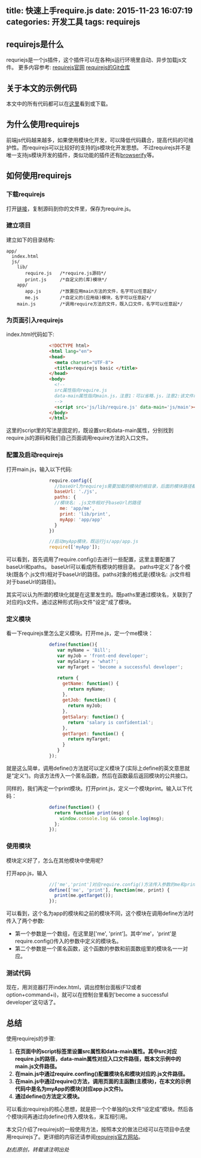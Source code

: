 title: 快速上手require.js
date: 2015-11-23 16:07:19
categories: 开发工具
tags: requirejs
---

## requirejs是什么
requriejs是一个js插件，这个插件可以在各种js运行环境里自动、异步加载js文件。
更多内容参考:
[requirejs官网](http://requirejs.org/)
[requirejs的Git仓库](https://github.com/jrburke/requirejs)

## 关于本文的示例代码
本文中的所有代码都可以在[这里](https://github.com/buildAll/dead-basic-requirejs-demo)看到或下载。

## 为什么使用requirejs
前端js代码越来越多，如果使用模块化开发，可以降低代码藕合，提高代码的可维护性。而requirejs可以比较好的支持的js模块化开发思想。
不过requirejs并不是唯一支持js模块开发的插件，类似功能的插件还有[browserify](http://browserify.org/)等。

## 如何使用requirejs

### 下载requirejs
打开[链接](http://requirejs.org/docs/release/2.1.22/comments/require.js)，复制源码到你的文件里，保存为require.js。

### 建立项目
建立如下的目录结构:

```shell
app/
  index.html
  js/
    lib/
       require.js   /*require.js源码*/
       print.js     /*自定义的(库)模块*/
    app/
       app.js       /*放置应用main方法的文件，名字可以任意起*/
       me.js        /*自定义的(应用级)模块，名字可以任意起*/
    main.js         /*调用require方法的文件，既入口文件，名字可以任意起*/

```

### 为页面引入requirejs
index.html代码如下:

```html
                <!DOCTYPE html>
                <html lang="en">
                <head>
                  <meta charset="UTF-8">
                  <title>requirejs basic </title>
                </head>
                <body>
                  <!--
                  src属性指向require.js
                  data-main属性指向main.js，注意1：可以省略.js，注意2:该文件既为调用require方法的文件
                  -->
                  <script src='js/lib/require.js' data-main='js/main'></script>
                </body>
                </html>
```

这里的script里的写法是固定的，既设置src和data-main属性，分别找到require.js的源码和我们自己页面调用require方法的入口文件。

### 配置及启动requirejs
打开main.js，输入以下代码:
```js
                require.config({
                  //baseUrl为requirejs需要加载的模块的根目录，后面的模块路径都是相对于这个目录的
                  baseUrl: './js',
                  paths: {
                  //模块名: .js文件相对于baseUrl的路径
                    me: 'app/me',
                    print: 'lib/print',
                    myApp: 'app/app'
                  }
                })

                //启动myApp模块，既运行js/app/app.js
                require(['myApp']);
```

可以看到，首先调用了require.config()去进行一些配置，这里主要配置了baseUrl和paths。
baseUrl可以看成所有模块的根目录。
paths中定义了各个模块(既各个.js文件)相对于baseUrl的路径。paths对象的格式是{模块名: .js文件相对于baseUrl的路径}。

其实可以认为所谓的模块化就是在这里发生的。既paths里通过模块名，关联到了对应的js文件。通过这种形式将js文件"设定"成了模块。

### 定义模块
看一下requirejs里怎么定义模块。打开me.js，定一个me模块：
```js
                define(function(){
                   var myName = 'Bill';
                   var myJob = 'front-end developer';
                   var mySalary = 'what?';
                   var myTarget = 'become a successful developer';

                   return {
                     getName: function() {
                       return myName;
                     },
                     getJob: function() {
                       return myJob;
                     },
                     getSalary: function() {
                       return 'salary is confidential';
                     },
                     getTarget: function() {
                       return myTarget;
                     }
                   }
                });
```

就是这么简单，调用define()方法就可以定义模块了(实际上define的英文意思就是“定义“)。向该方法传入一个匿名函数，然后在函数最后返回模块的公共接口。

同样的，我们再定一个print模块。打开print.js，定义一个模块print。输入以下代码：
```js
                define(function() {
                  return function print(msg) {
                    window.console.log && console.log(msg);
                  };
                });
```


### 使用模块
模块定义好了，怎么在其他模块中使用呢?

打开app.js，输入
```js
                //['me','print']对应require.config()方法传入参数的me和print属性。
                define(['me', 'print'], function(me, print) {
                  print(me.getTarget());
                });
```

可以看到，这个名为app的模块和之前的模块不同，这个模块在调用define方法时传入了两个参数:

* 第一个参数是一个数组，在这里是['me', 'print']。其中'me'，'print'是require.config()传入的参数中定义的模块名。
* 第二个参数是一个匿名函数，这个函数的参数和前面数组里的模块名一一对应。

### 测试代码
现在，用浏览器打开index.html，调出控制台面板(F12或者option+command+i)，就可以在控制台里看到'become a successful developer'这句话了。

## 总结
使用requirejs的步骤:
1. __在页面中的script标签里设置src属性和data-main属性。其中src对应require.js的路径，data-main属性对应入口文件路径，既本文示例中的main.js文件路径。__
2. __在main.js中通过require.confing()配置模块名和模块对应的.js文件路径。__
3. __在main.js中通过require()方法，调用页面的主函数(主模块)，在本文的示例代码中是名为myApp的模块(对应app.js文件)。__
3. __通过define()方法定义模块。__

可以看出requirejs的核心思想，就是把一个个单独的js文件“设定成”模块。然后各个模块间再通过向define()传入模块名，来互相引用。

本文只介绍了requirejs的一般使用方法，按照本文的做法已经可以在项目中去使用requirejs了。更详细的内容还请参阅[requirejs官方网站](http://requirejs.org/)。

_赵彪原创，转载请注明出处_


